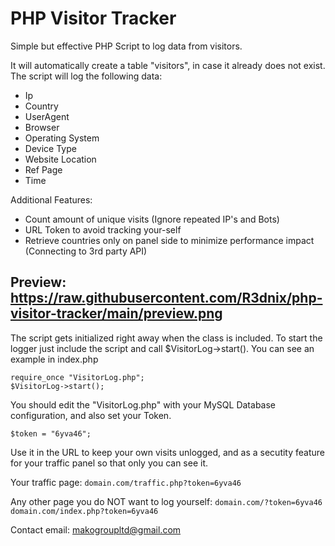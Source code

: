# PHP Visitor Tracker
Simple but effective PHP Script to log data from visitors.

It will automatically create a table "visitors", in case it already does not exist. The script will log the following data:
- Ip
- Country
- UserAgent
- Browser
- Operating System
- Device Type
- Website Location
- Ref Page
- Time

Additional Features:
- Count amount of unique visits (Ignore repeated IP's and Bots)
- URL Token to avoid tracking your-self
- Retrieve countries only on panel side to minimize performance impact (Connecting to 3rd party API)

Preview: https://raw.githubusercontent.com/R3dnix/php-visitor-tracker/main/preview.png
---
The script gets initialized right away when the class is included. To start the logger just include the script and call $VisitorLog->start(). You can see an example in index.php

```
require_once "VisitorLog.php";
$VisitorLog->start();
```

You should edit the "VisitorLog.php" with your MySQL Database configuration, and also set your Token.

```
$token = "6yva46";
```

Use it in the URL to keep your own visits unlogged, and as a secutity feature for your traffic panel so that only you can see it.

Your traffic page: ``domain.com/traffic.php?token=6yva46``

Any other page you do NOT want to log yourself: ``domain.com/?token=6yva46`` ``domain.com/index.php?token=6yva46``



Contact email: makogroupltd@gmail.com
